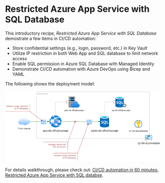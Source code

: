 # Restricted Azure App Service with SQL Database

This introductory recipe, _Restricted Azure App Service with SQL Database_ demostrate a few items in CI/CD automation:

- Store confidential settings (e.g., login, password, etc.) in Key Vault
- Utilize IP restriction in both Web App and SQL database to limit network access
- Enable SQL permission in Azure SQL Database with Managed Identity
- Demonstrate CI/CD automation with Azure DevOps using Bicep and YAML

The following shows the deployment model:

![](restricted-web-sql.png)

For details walkthrough, please check out: [CI/CD automation in 60 minutes: Restricted Azure App Service with SQL databse](https://raideen.ca).
